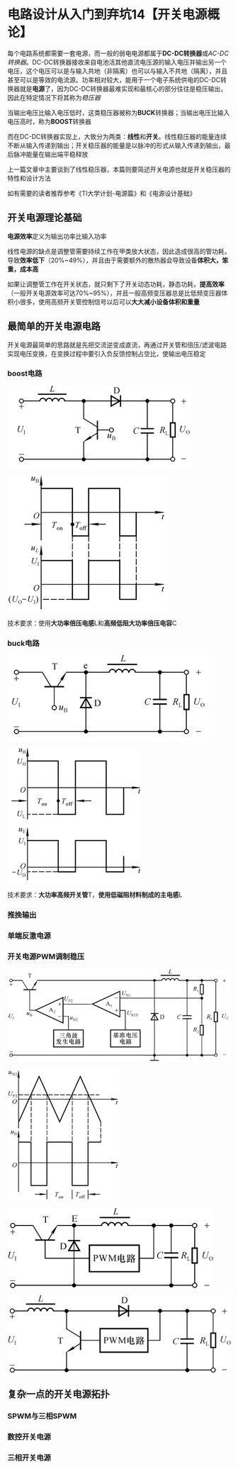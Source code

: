 # 电路设计从入门到弃坑14【开关电源概论】

每个电路系统都需要一套电源，而一般的弱电电源都属于**DC-DC转换器**或*AC-DC转换器*。DC-DC转换器接收来自电池活其他直流电压源的输入电压并输出另一个电压，这个电压可以是与输入共地（非隔离）也可以与输入不共地（隔离），并且甚至可以是等效的电流源。功率相对较大，能用于一个电子系统供电的DC-DC转换器就是**电源**了，因为DC-DC转换器最难实现和最核心的部分往往是稳压输出，因此在特定情况下将其称为*稳压器*

当输出电压比输入电压低时，这类稳压器被称为**BUCK**转换器；当输出电压比输入电压高时，称为**BOOST**转换器

而在DC-DC转换器实现上，大致分为两类：**线性**和**开关**。线性稳压器的能量连续不断从输入传递到输出；开关稳压器的能量是以脉冲的形式从输入传递到输出，最后脉冲能量在输出端平稳释放

上一篇文章中主要谈到了线性稳压器，本篇则要简述开关电源也就是开关稳压器的特性和设计方法

如有需要的读者推荐参考《TI大学计划-电源篇》和《电源设计基础》

## 开关电源理论基础

**电源效率**定义为输出功率比输入功率

线性电源的缺点是调整管需要持续工作在甲类放大状态，因此造成很高的管功耗，导致**效率低下**（20%~49%），并且由于需要额外的散热器会导致设备**体积大，笨重，成本高**

如果让调整管工作在开关状态，就只剩下了开关动态功耗，静态功耗，**提高效率**（一般开关电源效率可达70%~95%），并且一般高频变压器总是比低频变压器体积小很多，使用高频开关管控制信号以后可以**大大减小设备体积和重量**





## 最简单的开关电源电路

开关电源最简单的思路就是先把交流逆变成直流，再通过开关管和倍压/滤波电路实现电压变换，在变换过程中要引入负反馈控制占空比，使输出电压稳定



### boost电路



![image-20211212165958057](电路设计从入门到弃坑14【开关电源概论】.assets/image-20211212165958057.png)







![image-20211217214838964](电路设计从入门到弃坑14【开关电源概论】.assets/image-20211217214838964.png)







技术要求：使用**大功率倍压电感**L和**高频低阻大功率倍压电容**C





### buck电路





![image-20211212165945628](电路设计从入门到弃坑14【开关电源概论】.assets/image-20211212165945628.png)



![image-20211217214703841](电路设计从入门到弃坑14【开关电源概论】.assets/image-20211217214703841.png)





技术要求：**大功率高频开关管**T，**使用低磁阻材料制成的主电感**L







### 推挽输出









### 单端反激电源





### 开关电源PWM调制稳压



![image-20211212170055548](电路设计从入门到弃坑14【开关电源概论】.assets/image-20211212170055548.png)



![image-20211217214820771](电路设计从入门到弃坑14【开关电源概论】.assets/image-20211217214820771.png)













![image-20211212170112422](电路设计从入门到弃坑14【开关电源概论】.assets/image-20211212170112422.png)









![image-20211212170029147](电路设计从入门到弃坑14【开关电源概论】.assets/image-20211212170029147.png)







## 复杂一点的开关电源拓扑







### SPWM与三相SPWM









### 数控开关电源







### 三相开关电源









